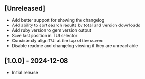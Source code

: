## [Unreleased]

- Add better support for showing the changelog
- Add ability to sort search results by total and version downloads
- Add ruby version to gem version output
- Save last position in TUI selector
- Consistently align TUI at the top of the screen
- Disable readme and changelog viewing if they are unreachable

## [1.0.0] - 2024-12-08

- Initial release
